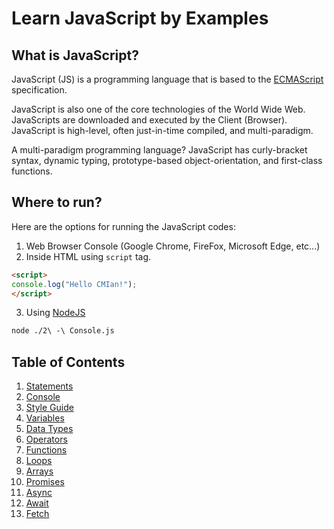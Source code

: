 # Learn JavaScript by Examples

## What is JavaScript?
JavaScript (JS) is a programming language that is based to the [ECMAScript](https://www.ecma-international.org/) specification.

JavaScript is also one of the core technologies of the World Wide Web. JavaScripts are downloaded and executed by the Client (Browser). JavaScript is high-level, often just-in-time compiled, and multi-paradigm.

A multi-paradigm programming language? JavaScript has curly-bracket syntax, dynamic typing, prototype-based object-orientation, and first-class functions.

## Where to run?

Here are the options for running the JavaScript codes:

1. Web Browser Console (Google Chrome, FireFox, Microsoft Edge, etc...)
2. Inside HTML using `script` tag.

```html
<script>
console.log("Hello CMIan!");
</script>
```

3. Using [NodeJS](https://nodejs.org/en/download/)

```sh
node ./2\ -\ Console.js
```

## Table of Contents

1. [Statements](./Crash%20Course/1%20-%20Statements.js)
2. [Console](./Crash%20Course/2%20-%20Console.js)
3. [Style Guide](./Crash%20Course/3%20-%20Style%20Guide.js)
4. [Variables](./Crash%20Course/4%20-%20Variables.js)
5. [Data Types](./Crash%20Course/5%20-%20Data%20Types.js)
6. [Operators](./Crash%20Course/6%20-%20Operators.js)
7. [Functions](./Crash%20Course/7%20-%20Functions.js)
8. [Loops](./Crash%20Course/8%20-%Loops.js)
9. [Arrays](./Crash%20Course/9%20-%Arrays.js)
10. [Promises](./Crash%20Course/10%20-%Promises.js)
11. [Async](./Crash%20Course/11%20-%Async.js)
12. [Await](./Crash%20Course/12%20-%Await.js)
13. [Fetch](./Crash%20Course/13%20-%Fetch.js)
